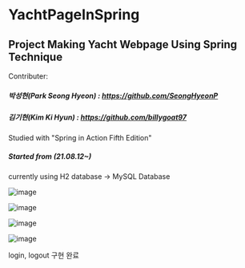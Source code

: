 # YachtPageInSpring
Project Making Yacht Webpage Using Spring Technique
---
Contributer: 
##### 박성현(Park Seong Hyeon) : https://github.com/SeongHyeonP
##### 김기현(Kim Ki Hyun) : https://github.com/billygoat97
Studied with "Spring in Action Fifth Edition"
##### Started from (21.08.12~)

currently using H2 database -> MySQL Database

![image](https://user-images.githubusercontent.com/19410415/135123334-aa48ecbf-d4b7-4a25-886b-3d581783cfea.png)

![image](https://user-images.githubusercontent.com/19410415/135123493-06580e22-f76d-4d19-8be8-11bda6b5c512.png)

![image](https://user-images.githubusercontent.com/19410415/135123549-cc214c25-765e-4487-bb0c-8c8c79aed0fd.png)

![image](https://user-images.githubusercontent.com/19410415/135124095-e93c5037-91e9-48dd-9137-ac8c75ac2ffb.png)

login, logout 구현 완료
